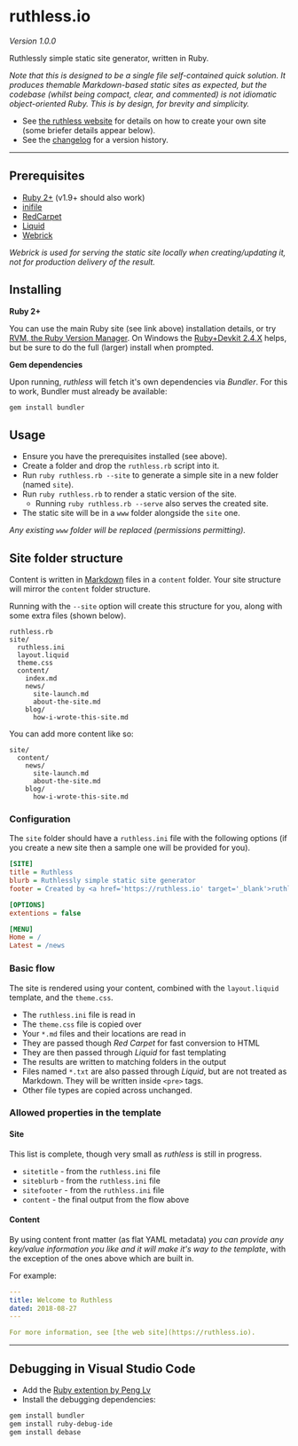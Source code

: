 # ruthless.io

*Version 1.0.0*

Ruthlessly simple static site generator, written in Ruby.

*Note that this is designed to be a single file self-contained quick solution. It produces themable Markdown-based static sites as expected, but the codebase (whilst being compact, clear, and commented) is not idiomatic object-oriented Ruby. This is by design, for brevity and simplicity.*

* See [the ruthless website](https://ruthless.io) for details on how to create your own site (some briefer details appear below).
* See the [changelog](https://github.com/kcartlidge/ruthless/blob/master/CHANGELOG.md) for a version history.

---

## Prerequisites

* [Ruby 2+](https://www.ruby-lang.org) (v1.9+ should also work)
* [inifile](https://github.com/twp/inifile)
* [RedCarpet](https://github.com/vmg/redcarpet)
* [Liquid](https://shopify.github.io/liquid/)
* [Webrick](https://github.com/ruby/webrick)

*Webrick is used for serving the static site locally when creating/updating it, not for production delivery of the result.*

## Installing

**Ruby 2+**

You can use the main Ruby site (see link above) installation details, or try [RVM, the Ruby Version Manager](https://rvm.io). On Windows the [Ruby+Devkit 2.4.X](https://rubyinstaller.org/downloads/) helps, but be sure to do the full (larger) install when prompted.

**Gem dependencies**

Upon running, *ruthless* will fetch it's own dependencies via *Bundler*.
For this to work, Bundler must already be available:

``` sh
gem install bundler
```

## Usage

* Ensure you have the prerequisites installed (see above).
* Create a folder and drop the ```ruthless.rb``` script into it.
* Run ```ruby ruthless.rb --site``` to generate a simple site in a new folder (named ```site```).
* Run ```ruby ruthless.rb``` to render a static version of the site.
  * Running ```ruby ruthless.rb --serve``` also serves the created site.
* The static site will be in a ```www``` folder alongside the ```site``` one.

*Any existing ```www``` folder will be replaced (permissions permitting).*

## Site folder structure

Content is written in [Markdown](https://daringfireball.net/projects/markdown/) files in a ```content``` folder. Your site structure will mirror the ```content``` folder structure.

Running with the ```--site``` option will create this structure for you, along with some extra files (shown below).

```
ruthless.rb
site/
  ruthless.ini
  layout.liquid
  theme.css
  content/
    index.md
    news/
      site-launch.md
      about-the-site.md
    blog/
      how-i-wrote-this-site.md
```

You can add more content like so:

```
site/
  content/
    news/
      site-launch.md
      about-the-site.md
    blog/
      how-i-wrote-this-site.md
```

### Configuration

The ```site``` folder should have a ```ruthless.ini``` file with the following options (if you create a new site then a sample one will be provided for you).

``` ini
[SITE]
title = Ruthless
blurb = Ruthlessly simple static site generator
footer = Created by <a href='https://ruthless.io' target='_blank'>ruthless.io</a> and <a href='https://www.ruby-lang.org' target='_blank'>Ruby</a>.

[OPTIONS]
extentions = false

[MENU]
Home = /
Latest = /news
```

### Basic flow

The site is rendered using your content, combined with the ```layout.liquid``` template, and the ```theme.css```.

* The ```ruthless.ini``` file is read in
* The ```theme.css``` file is copied over
* Your ```*.md``` files and their locations are read in
* They are passed though *Red Carpet* for fast conversion to HTML
* They are then passed through *Liquid* for fast templating
* The results are written to matching folders in the output
* Files named ```*.txt``` are also passed through *Liquid*, but are not treated as Markdown. They will be written inside ```<pre>``` tags.
* Other file types are copied across unchanged.

### Allowed properties in the template

#### Site

This list is complete, though very small as *ruthless* is still in progress.

* ```sitetitle``` - from the ```ruthless.ini``` file
* ```siteblurb``` - from the ```ruthless.ini``` file
* ```sitefooter``` - from the ```ruthless.ini``` file
* ```content``` - the final output from the flow above

#### Content

By using content front matter (as flat YAML metadata) *you can provide any key/value information you like and it will make it's way to the template*, with the exception of the ones above which are built in.

For example:

``` yaml
---
title: Welcome to Ruthless
dated: 2018-08-27
---

For more information, see [the web site](https://ruthless.io).
```

---

## Debugging in Visual Studio Code

* Add the [Ruby extention by Peng Lv](https://marketplace.visualstudio.com/items?itemName=rebornix.Ruby)
* Install the debugging dependencies:
``` sh
gem install bundler
gem install ruby-debug-ide
gem install debase
```

